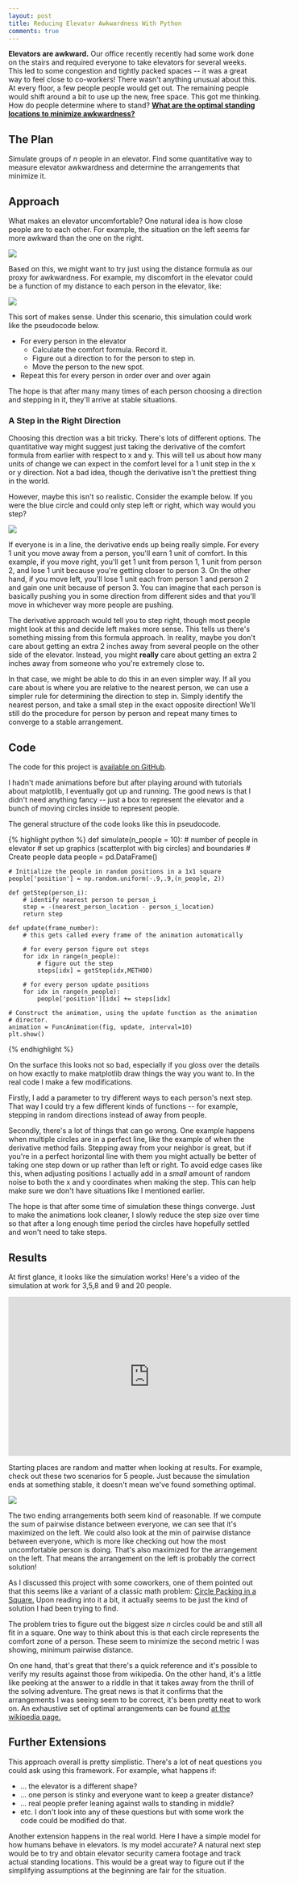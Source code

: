 ```yaml
---
layout: post
title: Reducing Elevator Awkwardness With Python
comments: true
---
```


<style>
.center {
    display: block;
    margin-left: auto;
    margin-right: auto;
}

</style>

**Elevators are awkward.** Our office recently recently had some work done on the stairs and required everyone to take elevators for several weeks. This led to some congestion and tightly packed spaces -- it was a great way to feel close to co-workers! There wasn't anything unusual about this. At every floor, a few people people would get out. The remaining people would shift around a bit to use up the new, free space. This got me thinking. How do people determine where to stand? <a href="#bingo"> **What are the optimal standing locations to minimize awkwardness?** <a/> 

## The Plan

Simulate groups of *n* people in an elevator. Find some quantitative way to measure elevator awkwardness and determine the arrangements that minimize it. 

## Approach

What makes an elevator uncomfortable? One natural idea is how close people are to each other. For example, the situation on the left seems far more awkward than the one on the right.

<img src="https://raw.githubusercontent.com/sunnybala/sunnybala.github.io/master/assets/awk_ele_lr2.PNG" class="center"/>

Based on this, we might want to try just using the distance formula as our proxy for awkwardness. For example, my discomfort in the elevator could be a function of my distance to each person in the elevator, like: 

<img src="https://raw.githubusercontent.com/sunnybala/sunnybala.github.io/master/assets/awk_ele_form1.PNG" class="center"/>

This sort of makes sense. Under this scenario, this simulation could work like the pseudocode below. 
* For every person in the elevator
	* Calculate the comfort formula. Record it. 
	* Figure out a direction to for the person to step in.
	* Move the person to the new spot.
* Repeat this for every person in order over and over again

The hope is that after many many times of each person choosing a direction and stepping in it, they'll arrive at stable situations. 

### A Step in the Right Direction

Choosing this drection was a bit tricky. There's lots of different options. The quantitative way might suggest just taking the derivative of the comfort formula from earlier with respect to x and y. This will tell us about how many units of change we can expect in the comfort level for a 1 unit step in the x or y direction. Not a bad idea, though the derivative isn't the prettiest thing in the world.

However, maybe this isn't so realistic. Consider the example below. If you were the blue circle and could only step left or right, which way would you step?

<img src="https://raw.githubusercontent.com/sunnybala/sunnybala.github.io/master/assets/awk_ele_deriv_pitfall.PNG" class="center"/>


If everyone is in a line, the derivative ends up being really simple. For every 1 unit you move away from a person, you'll earn 1 unit of comfort. In this example, if you move right, you'll get 1 unit from person 1, 1 unit from person 2, and lose 1 unit because you're getting closer to person 3. On the other hand, if you move left, you'll lose 1 unit each from person 1 and person 2 and gain one unit because of person 3. You can imagine that each person is basically pushing you in some direction from different sides and that you'll move in whichever way more people are pushing. 

The derivative approach would tell you to step right, though most people might look at this and decide left makes more sense. This tells us there's something missing from this formula approach. In reality, maybe you don't care about getting an extra 2 inches away from several people on the other side of the elevator. Instead, you might **really** care about getting an extra 2 inches away from someone who you're extremely close to. 

In that case, we might be able to do this in an even simpler way. If all you care about is where you are relative to the nearest person, we can use a simpler rule for determining the direction to step in. Simply identify the nearest person, and take a small step in the exact opposite direction! We'll still do the procedure for person by person and repeat many times to converge to a stable arrangement.

## Code
The code for this project is [available on GitHub](https://github.com/sunnybala/awkElevator).

I hadn't made animations before but after playing around with tutorials about matplotlib, I eventually got up and running. The good news is that I didn't need anything fancy -- just a box to represent the elevator and a bunch of moving circles inside to represent people. 

The general structure of the code looks like this in pseudocode.

{% highlight python %}
def simulate(n_people = 10):
	# number of people in elevator
	# set up graphics (scatterplot with big circles) and boundaries
	# Create people data
	people = pd.DataFrame()

	# Initialize the people in random positions in a 1x1 square
	people['position'] = np.random.uniform(-.9,.9,(n_people, 2))

	def getStep(person_i):
		# identify nearest person to person_i
		step = -(nearest_person_location - person_i_location)
		return step
		
	def update(frame_number):
		# this gets called every frame of the animation automatically
		
		# for every person figure out steps
	    for idx in range(n_people):
			# figure out the step
		    steps[idx] = getStep(idx,METHOD)
		
		# for every person update positions
	    for idx in range(n_people):
		    people['position'][idx] += steps[idx]

	# Construct the animation, using the update function as the animation
	# director.
	animation = FuncAnimation(fig, update, interval=10)
	plt.show()
{% endhighlight %}

On the surface this looks not so bad, especially if you gloss over the details on how exactly to make matplotlib draw things the way you want to. In the real code I make a few modifications. 

Firstly, I add a parameter to try different ways to each person's next step. That way I could try a few different kinds of functions -- for example, stepping in random directions instead of away from people. 

Secondly, there's a lot of things that can go wrong. One example happens when multiple circles are in a perfect line, like the example of when the derivative method fails. Stepping away from your neighbor is great, but if you're in a perfect horizontal line with them you might actually be better of taking one step down or up rather than left or right. To avoid edge cases like this, when adjusting positions I actually add in a *small* amount of random noise to both the x and y coordinates when making the step. This can help make sure we don't have situations like I mentioned earlier.

The hope is that after some time of simulation these things converge. Just to make the animations look cleaner, I slowly reduce the step size over time so that after a long enough time period the circles have hopefully settled and won't need to take steps. 

## Results
At first glance, it looks like the simulation works! Here's a video of the simulation at work for 3,5,8 and 9 and 20 people. 

<iframe width="560" height="315" class="center" src="https://www.youtube.com/embed/YmWoTLbbdMk" frameborder="0" allow="autoplay; encrypted-media" allowfullscreen></iframe>

Starting places are random and matter when looking at results. For example, check out these two scenarios for 5 people. Just because the simulation ends at something stable, it doesn't mean we've found something optimal. 

<img src="https://raw.githubusercontent.com/sunnybala/sunnybala.github.io/master/assets/awk_ele_stable.PNG" class="center"/>

The two ending arrangements both seem kind of reasonable. If we compute the sum of pairwise distance between everyone, we can see that it's maximized on the left. We could also look at the min of pairwise distance between everyone, which is more like checking out how the most uncomfortable person is doing. That's also maximized for the arrangement on the left. That means the arrangement on the left is probably the correct solution!

As I discussed this project with some coworkers, one of them pointed out that this seems like a variant of a classic math problem: [Circle Packing in a Square.](https://en.wikipedia.org/wiki/Circle_packing_in_a_square) Upon reading into it a bit, it actually seems to be just the kind of solution I had been trying to find. 

The problem tries to figure out the biggest size *n* circles could be and still all fit in a square. One way to think about this is that each circle represents the comfort zone of a person. These seem to minimize the second metric I was showing, minimum pairwise distance.

On one hand, that's great that there's a quick reference and it's possible to verify my results against those from wikipedia. On the other hand, it's a little like peeking at the answer to a riddle in that it takes away from the thrill of the solving adventure. The great news is that it confirms that the arrangements I was seeing seem to be correct, it's been pretty neat to work on. An exhaustive set of optimal arrangements can be found [at the wikipedia page.](https://en.wikipedia.org/wiki/Circle_packing_in_a_square) 

## Further Extensions

This approach overall is pretty simplistic. There's a lot of neat questions you could ask using this framework. For example, what happens if:
* ... the elevator is a different shape? 
* ... one person is stinky and everyone want to keep a greater distance?
* ... real people prefer leaning against walls to standing in middle?
* etc. 
I don't look into any of these questions but with some work the code could be modified do that.

Another extension happens in the real world. Here I have a simple model for how humans behave in elevators. Is my model accurate? A natural next step would be to try and obtain elevator security camera footage and track actual standing locations. This would be a great way to figure out if the simplifying assumptions at the beginning are fair for the situation. 

